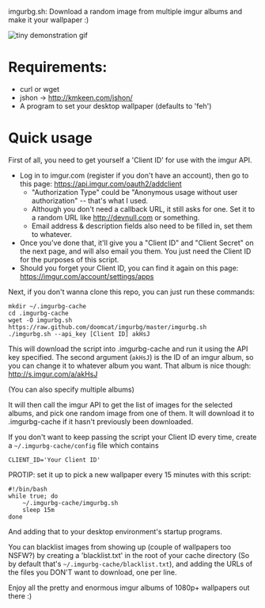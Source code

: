 imgurbg.sh: Download a random image from multiple imgur albums and make it your
wallpaper :)

![tiny demonstration gif](http://i.imgur.com/xleGFRx.gif "Tiny demonstration gif")

Requirements:
=============
* curl or wget
* jshon -> http://kmkeen.com/jshon/
* A program to set your desktop wallpaper (defaults to 'feh')

Quick usage
===========
First of all, you need to get yourself a 'Client ID' for use with the imgur API.
* Log in to imgur.com (register if you don't have an account), then go to this
page: https://api.imgur.com/oauth2/addclient
    * "Authorization Type" could be "Anonymous usage without user authorization"
      -- that's what I used.
    * Although you don't need a callback URL, it still asks for one. Set it to a
      random URL like http://devnull.com or something.
    * Email address & description fields also need to be filled in, set them to
      whatever.
* Once you've done that, it'll give you a "Client ID" and "Client Secret" on the
  next page, and will also email you them. You just need the Client ID for the
  purposes of this script.
* Should you forget your Client ID, you can find it again on this page:
  https://imgur.com/account/settings/apps

Next, if you don't wanna clone this repo, you can just run these commands:

    mkdir ~/.imgurbg-cache
    cd .imgurbg-cache
    wget -O imgurbg.sh https://raw.github.com/doomcat/imgurbg/master/imgurbg.sh 
    ./imgurbg.sh --api_key [Client ID] akHsJ

This will download the script into .imgurbg-cache and run it using the API key
specified. The second argument (`akHsJ`) is the ID of an imgur album, so you can
change it to whatever album you want. That album is nice though:
http://s.imgur.com/a/akHsJ

(You can also specify multiple albums)

It will then call the imgur API to get the list of images for the selected
albums, and pick one random image from one of them. It will download it to
.imgurbg-cache if it hasn't previously been downloaded.

If you don't want to keep passing the script your Client ID every time, create a
`~/.imgurbg-cache/config` file which contains

    CLIENT_ID='Your Client ID'

PROTIP: set it up to pick a new wallpaper every 15 minutes with this script:

    #!/bin/bash
    while true; do
        ~/.imgurbg-cache/imgurbg.sh
        sleep 15m
    done

And adding that to your desktop environment's startup programs.

You can blacklist images from showing up (couple of wallpapers too NSFW?) by
creating a 'blacklist.txt' in the root of your cache directory
(So by default that's `~/.imgurbg-cache/blacklist.txt`), and adding the URLs of
the files you DON'T want to download, one per line.

Enjoy all the pretty and enormous imgur albums of 1080p+ wallpapers out there :)
